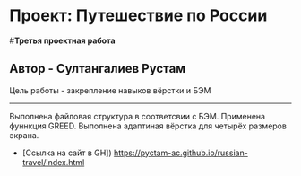 # Проект: Путешествие по России
#**Третья проектная работа**
## Автор - Султангалиев Рустам
Цель работы - закрепление навыков вёрстки и БЭМ
____________

Выполнена файловая структура в соответсвии с БЭМ.
Применена фуннкция  GREED.
Выполнена адаптиная вёрстка для четырёх размеров экрана.

* [Ссылка на сайт в GH])
https://pyctam-ac.github.io/russian-travel/index.html


